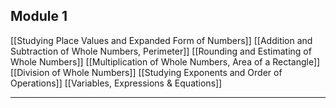 ## Module 1
[[Studying Place Values and Expanded Form of Numbers]]
[[Addition and Subtraction of Whole Numbers, Perimeter]]
[[Rounding and Estimating of Whole Numbers]]
[[Multiplication of Whole Numbers, Area of a Rectangle]]
[[Division of Whole Numbers]]
[[Studying Exponents and Order of Operations]]
[[Variables, Expressions & Equations]]
___
